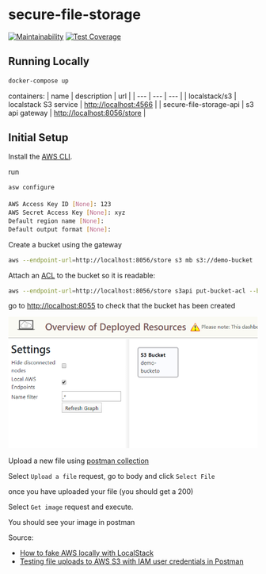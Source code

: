 # secure-file-storage

[![Maintainability](https://api.codeclimate.com/v1/badges/bfeb6197269135e0fa52/maintainability)](https://codeclimate.com/github/SierraSystems/secure-file-storage/maintainability) [![Test Coverage](https://api.codeclimate.com/v1/badges/bfeb6197269135e0fa52/test_coverage)](https://codeclimate.com/github/SierraSystems/secure-file-storage/test_coverage)

## Running Locally

```bash
docker-compose up
```

containers:
| name | description | url |
| --- | --- | --- |
| localstack/s3 | localstack S3 service | [http://localhost:4566](http://localhost:4566) |
| secure-file-storage-api | s3 api gateway | [http://localhost:8056/store](http://localhost:8056/store) |

## Initial Setup

Install the [AWS CLI](https://aws.amazon.com/cli/).

run

```bash
asw configure

AWS Access Key ID [None]: 123
AWS Secret Access Key [None]: xyz
Default region name [None]: 
Default output format [None]: 

```

Create a bucket using the gateway

```bash
aws --endpoint-url=http://localhost:8056/store s3 mb s3://demo-bucket
```

Attach an [ACL](https://docs.aws.amazon.com/AmazonS3/latest/dev/acl-overview.html) to the bucket so it is readable:

```bash
aws --endpoint-url=http://localhost:8056/store s3api put-bucket-acl --bucket demo-bucket --acl public-read
```

go to [http://localhost:8055](http://localhost:8055) to check that the bucket has been created

![dashboard-1](docs/dashboard-1.png)

Upload a new file using [postman collection](tests/secure-file-storage.postman_collection.json)

Select `Upload a file` request, go to body and click `Select File`

once you have uploaded your file (you should get a 200)

Select `Get image` request and execute.

You should see your image in postman

Source:

- [How to fake AWS locally with LocalStack](https://dev.to/goodidea/how-to-fake-aws-locally-with-localstack-27me)
- [Testing file uploads to AWS S3 with IAM user credentials in Postman](https://medium.com/@christinavhastenrath/testing-file-uploads-to-aws-s3-with-iam-user-credentials-in-postman-5026fbde3ca6)
